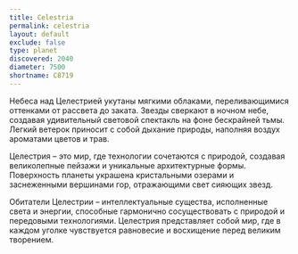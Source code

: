 ```yaml
---
title: Celestria
permalink: celestria
layout: default
exclude: false
type: planet
discovered: 2040
diameter: 7500
shortname: C8719
---
```


Небеса над Целестрией укутаны мягкими облаками, переливающимися оттенками от рассвета до заката. Звезды сверкают в ночном небе, создавая удивительный световой спектакль на фоне бескрайней тьмы. Легкий ветерок приносит с собой дыхание природы, наполняя воздух ароматами цветов и трав.

Целестрия – это мир, где технологии сочетаются с природой, создавая великолепные пейзажи и уникальные архитектурные формы. Поверхность планеты украшена кристальными озерами и заснеженными вершинами гор, отражающими свет сияющих звезд.

Обитатели Целестрии – интеллектуальные существа, исполненные света и энергии, способные гармонично сосуществовать с природой и передовыми технологиями. Целестрия представляет собой мир, где в каждом уголке чувствуется равновесие и восхищение перед великим творением.
